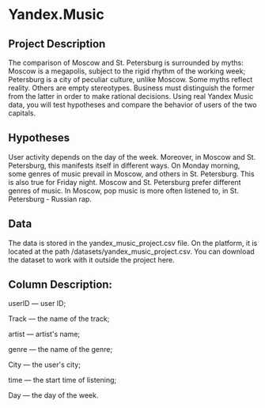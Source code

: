 # Yandex.Music

## Project Description
The comparison of Moscow and St. Petersburg is surrounded by myths:
Moscow is a megapolis, subject to the rigid rhythm of the working week;
Petersburg is a city of peculiar culture, unlike Moscow.
Some myths reflect reality. Others are empty stereotypes. Business must distinguish the former from the latter in order to make rational decisions. Using real Yandex Music data, you will test hypotheses and compare the behavior of users of the two capitals.

## Hypotheses

User activity depends on the day of the week. Moreover, in Moscow and St. Petersburg, this manifests itself in different ways.
On Monday morning, some genres of music prevail in Moscow, and others in St. Petersburg. This is also true for Friday night.
Moscow and St. Petersburg prefer different genres of music. In Moscow, pop music is more often listened to, in St. Petersburg - Russian rap.

## Data

The data is stored in the yandex_music_project.csv file. On the platform, it is located at the path /datasets/yandex_music_project.csv. You can download the dataset to work with it outside the project here.

## Column Description:
userID — user ID;

Track — the name of the track;

artist — artist's name;

genre — the name of the genre;

City — the user's city;

time — the start time of listening;

Day — the day of the week.
